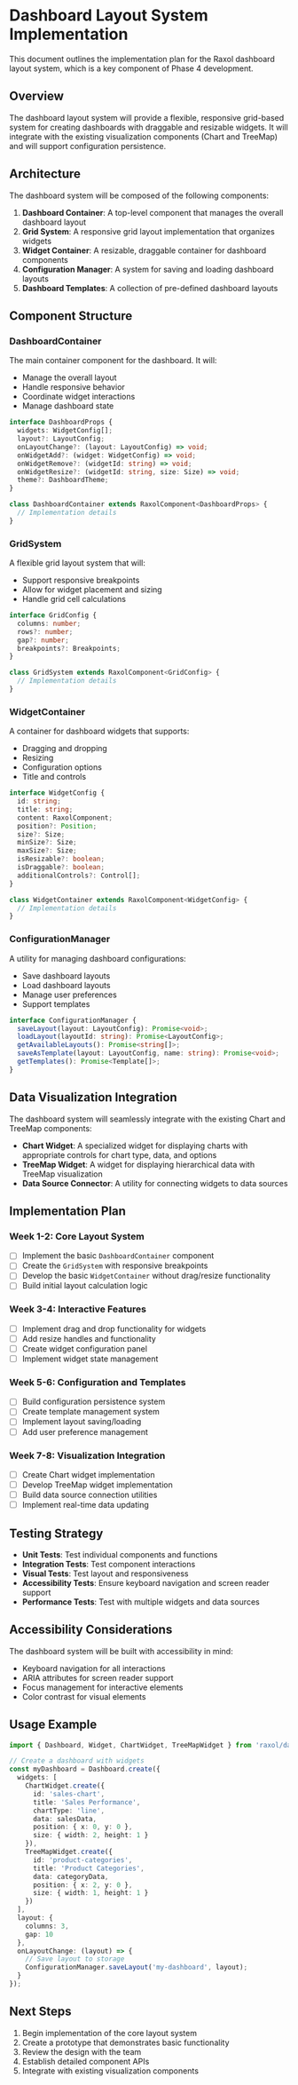 # Dashboard Layout System Implementation

This document outlines the implementation plan for the Raxol dashboard layout system, which is a key component of Phase 4 development.

## Overview

The dashboard layout system will provide a flexible, responsive grid-based system for creating dashboards with draggable and resizable widgets. It will integrate with the existing visualization components (Chart and TreeMap) and will support configuration persistence.

## Architecture

The dashboard system will be composed of the following components:

1. **Dashboard Container**: A top-level component that manages the overall dashboard layout
2. **Grid System**: A responsive grid layout implementation that organizes widgets
3. **Widget Container**: A resizable, draggable container for dashboard components
4. **Configuration Manager**: A system for saving and loading dashboard layouts
5. **Dashboard Templates**: A collection of pre-defined dashboard layouts

## Component Structure

### DashboardContainer

The main container component for the dashboard. It will:
- Manage the overall layout
- Handle responsive behavior
- Coordinate widget interactions
- Manage dashboard state

```typescript
interface DashboardProps {
  widgets: WidgetConfig[];
  layout?: LayoutConfig;
  onLayoutChange?: (layout: LayoutConfig) => void;
  onWidgetAdd?: (widget: WidgetConfig) => void;
  onWidgetRemove?: (widgetId: string) => void;
  onWidgetResize?: (widgetId: string, size: Size) => void;
  theme?: DashboardTheme;
}

class DashboardContainer extends RaxolComponent<DashboardProps> {
  // Implementation details
}
```

### GridSystem

A flexible grid layout system that will:
- Support responsive breakpoints
- Allow for widget placement and sizing
- Handle grid cell calculations

```typescript
interface GridConfig {
  columns: number;
  rows?: number;
  gap?: number;
  breakpoints?: Breakpoints;
}

class GridSystem extends RaxolComponent<GridConfig> {
  // Implementation details
}
```

### WidgetContainer

A container for dashboard widgets that supports:
- Dragging and dropping
- Resizing
- Configuration options
- Title and controls

```typescript
interface WidgetConfig {
  id: string;
  title: string;
  content: RaxolComponent;
  position?: Position;
  size?: Size;
  minSize?: Size;
  maxSize?: Size;
  isResizable?: boolean;
  isDraggable?: boolean;
  additionalControls?: Control[];
}

class WidgetContainer extends RaxolComponent<WidgetConfig> {
  // Implementation details
}
```

### ConfigurationManager

A utility for managing dashboard configurations:
- Save dashboard layouts
- Load dashboard layouts
- Manage user preferences
- Support templates

```typescript
interface ConfigurationManager {
  saveLayout(layout: LayoutConfig): Promise<void>;
  loadLayout(layoutId: string): Promise<LayoutConfig>;
  getAvailableLayouts(): Promise<string[]>;
  saveAsTemplate(layout: LayoutConfig, name: string): Promise<void>;
  getTemplates(): Promise<Template[]>;
}
```

## Data Visualization Integration

The dashboard system will seamlessly integrate with the existing Chart and TreeMap components:

- **Chart Widget**: A specialized widget for displaying charts with appropriate controls for chart type, data, and options
- **TreeMap Widget**: A widget for displaying hierarchical data with TreeMap visualization
- **Data Source Connector**: A utility for connecting widgets to data sources

## Implementation Plan

### Week 1-2: Core Layout System

- [ ] Implement the basic `DashboardContainer` component
- [ ] Create the `GridSystem` with responsive breakpoints
- [ ] Develop the basic `WidgetContainer` without drag/resize functionality
- [ ] Build initial layout calculation logic

### Week 3-4: Interactive Features

- [ ] Implement drag and drop functionality for widgets
- [ ] Add resize handles and functionality
- [ ] Create widget configuration panel
- [ ] Implement widget state management

### Week 5-6: Configuration and Templates

- [ ] Build configuration persistence system
- [ ] Create template management system
- [ ] Implement layout saving/loading
- [ ] Add user preference management

### Week 7-8: Visualization Integration

- [ ] Create Chart widget implementation
- [ ] Develop TreeMap widget implementation
- [ ] Build data source connection utilities
- [ ] Implement real-time data updating

## Testing Strategy

- **Unit Tests**: Test individual components and functions
- **Integration Tests**: Test component interactions
- **Visual Tests**: Test layout and responsiveness
- **Accessibility Tests**: Ensure keyboard navigation and screen reader support
- **Performance Tests**: Test with multiple widgets and data sources

## Accessibility Considerations

The dashboard system will be built with accessibility in mind:
- Keyboard navigation for all interactions
- ARIA attributes for screen reader support
- Focus management for interactive elements
- Color contrast for visual elements

## Usage Example

```typescript
import { Dashboard, Widget, ChartWidget, TreeMapWidget } from 'raxol/dashboard';

// Create a dashboard with widgets
const myDashboard = Dashboard.create({
  widgets: [
    ChartWidget.create({
      id: 'sales-chart',
      title: 'Sales Performance',
      chartType: 'line',
      data: salesData,
      position: { x: 0, y: 0 },
      size: { width: 2, height: 1 }
    }),
    TreeMapWidget.create({
      id: 'product-categories',
      title: 'Product Categories',
      data: categoryData,
      position: { x: 2, y: 0 },
      size: { width: 1, height: 1 }
    })
  ],
  layout: {
    columns: 3,
    gap: 10
  },
  onLayoutChange: (layout) => {
    // Save layout to storage
    ConfigurationManager.saveLayout('my-dashboard', layout);
  }
});
```

## Next Steps

1. Begin implementation of the core layout system
2. Create a prototype that demonstrates basic functionality
3. Review the design with the team
4. Establish detailed component APIs
5. Integrate with existing visualization components 